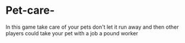 # Pet-care-
In this game take care of your pets don't let it run away and then other players could take your pet with a job a pound worker 
